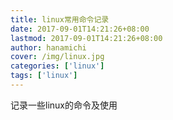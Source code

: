 ```yaml
---
title: linux常用命令记录
date: 2017-09-01T14:21:26+08:00
lastmod: 2017-09-01T14:21:26+08:00
author: hanamichi
cover: /img/linux.jpg
categories: ['linux']
tags: ['linux']
---
```


记录一些linux的命令及使用

<!--more-->

